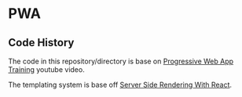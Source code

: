 # PWA

## Code History

The code in this repository/directory is base on
[Progressive Web App Training](https://www.youtube.com/watch?v=psB_Pjwhbxo&list=PLNYkxOF6rcIB2xHBZ7opgc2Mv009X87Hh)
youtube video.

The templating system is base off
[Server Side Rendering With React](https://github.com/carltonwin8/react-server-render).
